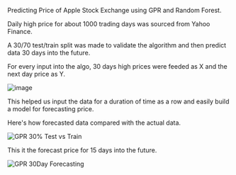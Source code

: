 Predicting Price of Apple Stock Exchange using GPR and Random Forest.

Daily high price for about 1000 trading days was sourced from Yahoo Finance.

A 30/70 test/train split was made to validate the algorithm and then predict data 30 days into the future. 

For every input into the algo, 30 days high prices were feeded as X and the next day price as Y.

![image](https://github.com/aditya8503/Stock-price-Prediction/assets/168825142/9e105371-f925-41d0-8a31-8a5c90b214cc)

This helped us input the data for a duration of time as a row and easily build a model for forecasting price.

Here's how forecasted data compared with the actual data.

![GPR 30% Test vs Train ](https://github.com/aditya8503/Stock-price-Prediction/assets/168825142/22ac3132-695a-4946-9dc7-71c3c95a22fb)

This it the forecast price for 15 days into the future.

![GPR 30Day Forecasting](https://github.com/aditya8503/Stock-price-Prediction/assets/168825142/799c403f-e16a-4ca4-a0cb-7ff7ff8091c3)



